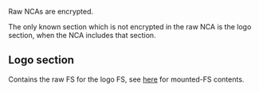 Raw NCAs are encrypted.

The only known section which is not encrypted in the raw NCA is the logo
section, when the NCA includes that section.

## Logo section

Contains the raw FS for the logo FS, see
[here](NCA%20Content%20FS.md "wikilink") for mounted-FS contents.
